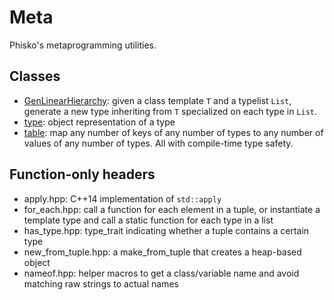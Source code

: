 # Meta

Phisko's metaprogramming utilities.

## Classes

* [GenLinearHierarchy](GenLinearHierarchy.md): given a class template `T` and a typelist `List`, generate a new type inheriting from `T` specialized on each type in `List`.
* [type](type.md): object representation of a type
* [table](table.md): map any number of keys of any number of types to any number of values of any number of types. All with compile-time type safety.

## Function-only headers

* apply.hpp: C++14 implementation of `std::apply`
* for_each.hpp: call a function for each element in a tuple, or instantiate a template type and call a static function for each type in a list
* has_type.hpp: type_trait indicating whether a tuple contains a certain type
* new_from_tuple.hpp: a make_from_tuple that creates a heap-based object
* nameof.hpp: helper macros to get a class/variable name and avoid matching raw strings to actual names
